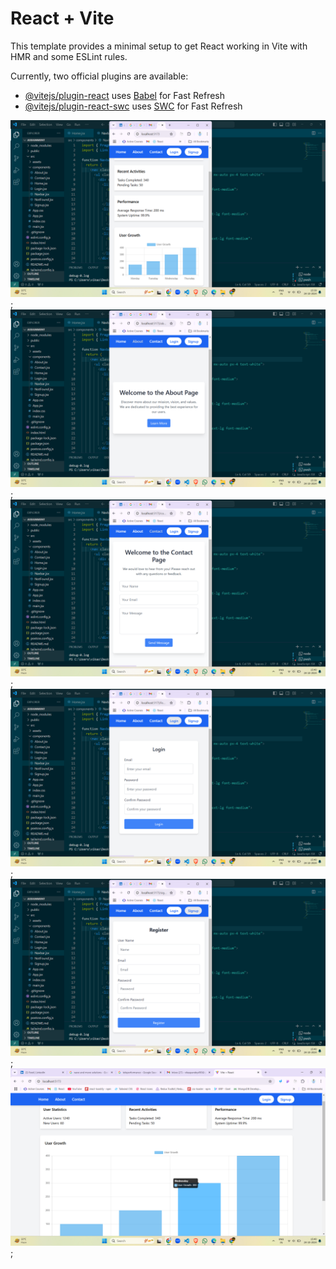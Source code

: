 # React + Vite

This template provides a minimal setup to get React working in Vite with HMR and some ESLint rules.

Currently, two official plugins are available:

- [@vitejs/plugin-react](https://github.com/vitejs/vite-plugin-react/blob/main/packages/plugin-react/README.md) uses [Babel](https://babeljs.io/) for Fast Refresh
- [@vitejs/plugin-react-swc](https://github.com/vitejs/vite-plugin-react-swc) uses [SWC](https://swc.rs/) for Fast Refresh


![Project Screenshot](./src/assets/Screenshot%20(115).png);
![Project Screenshot](./src/assets/Screenshot%20(116).png);
![Project Screenshot](./src/assets/Screenshot%20(117).png);
![Project Screenshot](./src/assets/Screenshot%20(118).png);
![Project Screenshot](./src/assets/Screenshot%20(119).png);
![Project Screenshot](./src/assets/Screenshot%20(120).png);


